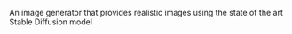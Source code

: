An image generator that provides realistic images using the state of the art Stable Diffusion model
